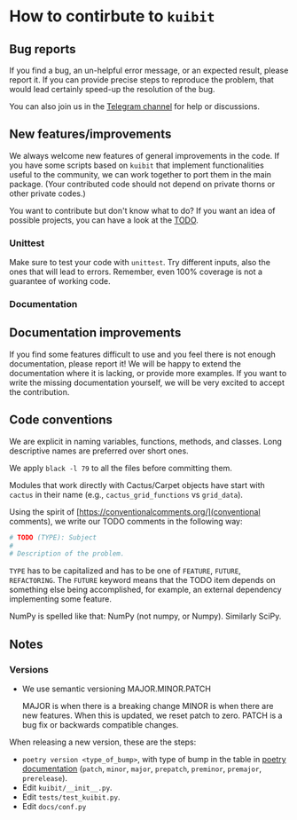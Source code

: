 # How to contirbute to `kuibit`

## Bug reports

If you find a bug, an un-helpful error message, or an expected result, please
report it. If you can provide precise steps to reproduce the problem, that would
lead certainly speed-up the resolution of the bug.

You can also join us in the [Telegram channel](https://t.me/kuibit) for help or
discussions.

## New features/improvements

We always welcome new features of general improvements in the code. If you have
some scripts based on ``kuibit`` that implement functionalities useful to
the community, we can work together to port them in the main package. (Your
contributed code should not depend on private thorns or other private codes.)

You want to contribute but don't know what to do? If you want an idea of
possible projects, you can have a look at the [TODO](TODO.md "TODO").

### Unittest

Make sure to test your code with `unittest`. Try different inputs, also the ones
that will lead to errors. Remember, even 100% coverage is not a guarantee of
working code.

### Documentation

## Documentation improvements

If you find some features difficult to use and you feel there is not enough
documentation, please report it! We will be happy to extend the documentation
where it is lacking, or provide more examples. If you want to write the missing
documentation yourself, we will be very excited to accept the contribution.

## Code conventions

We are explicit in naming variables, functions, methods, and classes. Long
descriptive names are preferred over short ones.

We apply `black -l 79` to all the files before committing them.

Modules that work directly with Cactus/Carpet objects have start with `cactus`
in their name (e.g., `cactus_grid_functions` vs `grid_data`).

Using the spirit of [https://conventionalcomments.org/](conventional comments),
we write our TODO comments in the following way:

```python
# TODO (TYPE): Subject
#
# Description of the problem.
```

`TYPE` has to be capitalized and has to be one of `FEATURE`, `FUTURE`,
`REFACTORING`. The `FUTURE` keyword means that the TODO item
depends on something else being accomplished, for example, an external
dependency implementing some feature.

NumPy is spelled like that: NumPy (not numpy, or Numpy). Similarly SciPy.

## Notes

### Versions

- We use semantic versioning MAJOR.MINOR.PATCH

  MAJOR is when there is a breaking change
  MINOR is when there are new features. When this is updated, we reset patch
  to zero.
  PATCH is a bug fix or backwards compatible changes.

When releasing a new version, these are the steps:

- `poetry version <type_of_bump>`, with type of bump in the table in [poetry
  documentation](https://python-poetry.org/docs/cli/#version) (`patch`,
  `minor`, `major`, `prepatch`, `preminor`, `premajor`, `prerelease`).
- Edit `kuibit/__init__.py`.
- Edit `tests/test_kuibit.py`.
- Edit `docs/conf.py`
